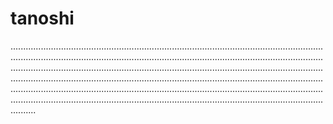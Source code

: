 # tanoshi

..................................................................................................................................................................................................................................................................................................................................................................................................................................................................................................................................................................................................................................................................................................................................................................................